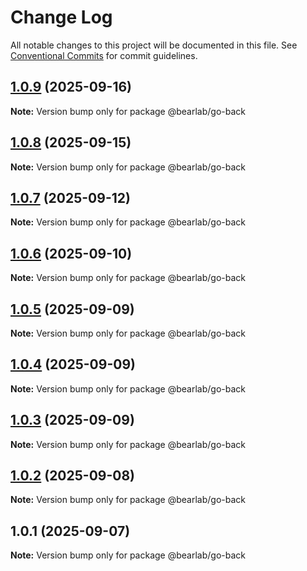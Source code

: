 # Change Log

All notable changes to this project will be documented in this file.
See [Conventional Commits](https://conventionalcommits.org) for commit guidelines.

## [1.0.9](https://github.com/hasanbala/ui-components/compare/@bearlab/go-back@1.0.8...@bearlab/go-back@1.0.9) (2025-09-16)

**Note:** Version bump only for package @bearlab/go-back





## [1.0.8](https://github.com/hasanbala/ui-components/compare/@bearlab/go-back@1.0.7...@bearlab/go-back@1.0.8) (2025-09-15)

**Note:** Version bump only for package @bearlab/go-back





## [1.0.7](https://github.com/hasanbala/ui-components/compare/@bearlab/go-back@1.0.6...@bearlab/go-back@1.0.7) (2025-09-12)

**Note:** Version bump only for package @bearlab/go-back





## [1.0.6](https://github.com/hasanbala/ui-components/compare/@bearlab/go-back@1.0.5...@bearlab/go-back@1.0.6) (2025-09-10)

**Note:** Version bump only for package @bearlab/go-back





## [1.0.5](https://github.com/hasanbala/ui-components/compare/@bearlab/go-back@1.0.4...@bearlab/go-back@1.0.5) (2025-09-09)

**Note:** Version bump only for package @bearlab/go-back





## [1.0.4](https://github.com/hasanbala/ui-components/compare/@bearlab/go-back@1.0.3...@bearlab/go-back@1.0.4) (2025-09-09)

**Note:** Version bump only for package @bearlab/go-back





## [1.0.3](https://github.com/hasanbala/ui-components/compare/@bearlab/go-back@1.0.2...@bearlab/go-back@1.0.3) (2025-09-09)

**Note:** Version bump only for package @bearlab/go-back





## [1.0.2](https://github.com/hasanbala/ui-components/compare/@bearlab/go-back@1.0.1...@bearlab/go-back@1.0.2) (2025-09-08)

**Note:** Version bump only for package @bearlab/go-back





## 1.0.1 (2025-09-07)

**Note:** Version bump only for package @bearlab/go-back
